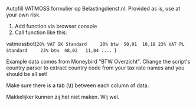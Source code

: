 Autofill VATMOSS formulier op Belastingdienst.nl. Provided as is, use at your own risk. 

1. Add function via browser console
2. Call function like this:

vatmossbot(`20% VAT SK Standard     20% btw  50,91  10,18
23% VAT PL Standard     23% btw  48,02   11,04
....
`)

Example data comes from Moneybird "BTW Overzicht". Change the script's country parser to extract country code from your tax rate names and you should be all set!

Make sure there is a tab (\t) between each column of data.

Makkelijker kunnen zij het niet maken. Wij wel.
